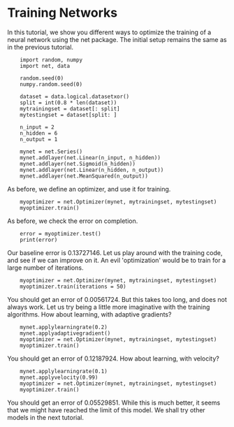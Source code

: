 # Training Networks

In this tutorial, we show you different ways to optimize the training of a
neural network using the net package. The initial setup remains the same as in
the previous tutorial.

		import random, numpy
		import net, data

		random.seed(0)
		numpy.random.seed(0)

		dataset = data.logical.datasetxor()
		split = int(0.8 * len(dataset))
		mytrainingset = dataset[: split]
		mytestingset = dataset[split: ]

		n_input = 2
		n_hidden = 6
		n_output = 1

		mynet = net.Series()
		mynet.addlayer(net.Linear(n_input, n_hidden))
		mynet.addlayer(net.Sigmoid(n_hidden))
		mynet.addlayer(net.Linear(n_hidden, n_output))
		mynet.addlayer(net.MeanSquared(n_output))

As before, we define an optimizer, and use it for training.

		myoptimizer = net.Optimizer(mynet, mytrainingset, mytestingset)
		myoptimizer.train()

As before, we check the error on completion.

		error = myoptimizer.test()
		print(error)

Our baseline error is 0.13727146. Let us play around with the training code,
and see if we can improve on it. An evil 'optimization' would be to train for
a large number of iterations.

		myoptimizer = net.Optimizer(mynet, mytrainingset, mytestingset)
		myoptimizer.train(iterations = 50)

You should get an error of 0.00561724. But this takes too long, and does not
always work. Let us try being a little more imaginative with the training
algorithms. How about learning, with adaptive gradients?

		mynet.applylearningrate(0.2)
		mynet.applyadaptivegradient()
		myoptimizer = net.Optimizer(mynet, mytrainingset, mytestingset)
		myoptimizer.train()

You should get an error of 0.12187924. How about learning, with velocity?

		mynet.applylearningrate(0.1)
		mynet.applyvelocity(0.99)
		myoptimizer = net.Optimizer(mynet, mytrainingset, mytestingset)
		myoptimizer.train()

You should get an error of 0.05529851. While this is much better, it seems that
we might have reached the limit of this model. We shall try other models in the
next tutorial.
